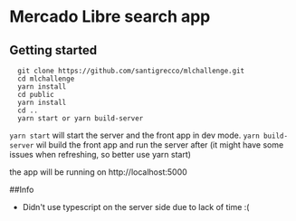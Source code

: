 # Mercado Libre search app

## Getting started

```
  git clone https://github.com/santigrecco/mlchallenge.git
  cd mlchallenge
  yarn install
  cd public
  yarn install
  cd ..
  yarn start or yarn build-server
```

`yarn start` will start the server and the front app in dev mode.
`yarn build-server` wil build the front app and run the server after (it might have some issues when refreshing, so better use yarn start)

the app will be running on http://localhost:5000

##Info

-  Didn't use typescript on the server side due to lack of time :(
